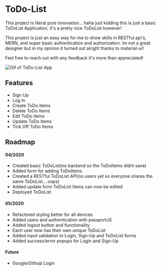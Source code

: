 # ToDo-List 

This project is literal pure innovation... haha just kidding this is just a basic ToDoList Application, it's a pretty nice ToDoList however!

This project is just an easy way for me to show skills in RESTful api's, MERN, and super basic authentication and authorization. Im not a great designer but in my opinion it turned out alright thanks to material-ui!

Feel free to reach out with any feedback it's more than appreciated!

![Gif of ToDo-List App]()

## Features

- Sign Up
- Log In
- Create ToDo Items
- Delete ToDo Items
- Edit ToDo Items
- Update ToDo Items
- Tick Off ToDo Items

## Roadmap

#### 04/2020

- Created basic ToDoList(no backend so the ToDoItems didnt save)
- Added form for adding ToDoItems
- Created a RESTful ToDoList API(no users yet so everyone shares the same ToDoList... oops)
- Added update form ToDoList Items can now be edited
- Deployed ToDoList

#### 05/2020

- Refactored styling better for all devices
- Added users and authentication with passportJS
- Added logout button and functionality
- Each user now has their own unique ToDoList
- Added input validation to Login, Sign-Up and ToDoList forms
- Added success/error popups for Login and Sign-Up

#### Future

- Google/Github Login